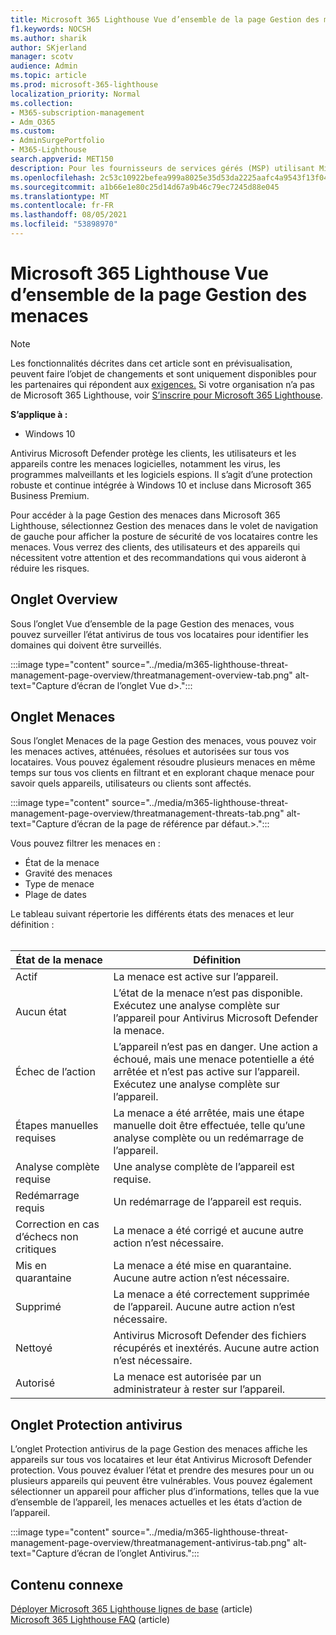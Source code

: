 ```yaml
---
title: Microsoft 365 Lighthouse Vue d’ensemble de la page Gestion des menaces
f1.keywords: NOCSH
ms.author: sharik
author: SKjerland
manager: scotv
audience: Admin
ms.topic: article
ms.prod: microsoft-365-lighthouse
localization_priority: Normal
ms.collection:
- M365-subscription-management
- Adm_O365
ms.custom:
- AdminSurgePortfolio
- M365-Lighthouse
search.appverid: MET150
description: Pour les fournisseurs de services gérés (MSP) utilisant Microsoft 365 Lighthouse, découvrez la page Gestion des menaces.
ms.openlocfilehash: 2c53c10922befea999a8025e35d53da2225aafc4a9543f13f04a35ca8e7f2ecd
ms.sourcegitcommit: a1b66e1e80c25d14d67a9b46c79ec7245d88e045
ms.translationtype: MT
ms.contentlocale: fr-FR
ms.lasthandoff: 08/05/2021
ms.locfileid: "53898970"
---
```

# <a name="microsoft-365-lighthouse-threat-management-page-overview"></a>Microsoft 365 Lighthouse Vue d’ensemble de la page Gestion des menaces 

> [!NOTE]
> Les fonctionnalités décrites dans cet article sont en prévisualisation, peuvent faire l’objet de changements et sont uniquement disponibles pour les partenaires qui répondent aux [exigences.](m365-lighthouse-requirements.md) Si votre organisation n’a pas de Microsoft 365 Lighthouse, voir [S’inscrire pour Microsoft 365 Lighthouse](m365-lighthouse-sign-up.md).

**S’applique à :**

- Windows 10

Antivirus Microsoft Defender protège les clients, les utilisateurs et les appareils contre les menaces logicielles, notamment les virus, les programmes malveillants et les logiciels espions. Il s’agit d’une protection robuste et continue intégrée à Windows 10 et incluse dans Microsoft 365 Business Premium.  
  
Pour accéder à la page Gestion des  menaces dans Microsoft 365 Lighthouse, sélectionnez Gestion des menaces dans le volet de navigation de gauche pour afficher la posture de sécurité de vos locataires contre les menaces. Vous verrez des clients, des utilisateurs et des appareils qui nécessitent votre attention et des recommandations qui vous aideront à réduire les risques.  
  
## <a name="overview-tab"></a>Onglet Overview  
  
Sous l’onglet Vue d’ensemble de la page Gestion des menaces, vous pouvez surveiller l’état antivirus de tous vos locataires pour identifier les domaines qui doivent être surveillés.

:::image type="content" source="../media/m365-lighthouse-threat-management-page-overview/threatmanagement-overview-tab.png" alt-text="Capture d’écran de l’onglet Vue d>.":::

## <a name="threats-tab"></a>Onglet Menaces

Sous l’onglet Menaces de la page Gestion des menaces, vous pouvez voir les menaces actives, atténuées, résolues et autorisées sur tous vos locataires. Vous pouvez également résoudre plusieurs menaces en même temps sur tous vos clients en filtrant et en explorant chaque menace pour savoir quels appareils, utilisateurs ou clients sont affectés.

:::image type="content" source="../media/m365-lighthouse-threat-management-page-overview/threatmanagement-threats-tab.png" alt-text="Capture d’écran de la page de référence par défaut.>.":::
  
Vous pouvez filtrer les menaces en :

- État de la menace
- Gravité des menaces
- Type de menace
- Plage de dates

Le tableau suivant répertorie les différents états des menaces et leur définition :<br><br>

| État de la menace | Définition |
|--|--|
| Actif | La menace est active sur l’appareil. |
| Aucun état | L’état de la menace n’est pas disponible. Exécutez une analyse complète sur l’appareil pour Antivirus Microsoft Defender la menace. |
| Échec de l’action | L’appareil n’est pas en danger. Une action a échoué, mais une menace potentielle a été arrêtée et n’est pas active sur l’appareil. Exécutez une analyse complète sur l’appareil. |
| Étapes manuelles requises | La menace a été arrêtée, mais une étape manuelle doit être effectuée, telle qu’une analyse complète ou un redémarrage de l’appareil. |
| Analyse complète requise | Une analyse complète de l’appareil est requise. |
| Redémarrage requis | Un redémarrage de l’appareil est requis. |
| Correction en cas d’échecs non critiques | La menace a été corrigé et aucune autre action n’est nécessaire. |
| Mis en quarantaine | La menace a été mise en quarantaine. Aucune autre action n’est nécessaire. |
| Supprimé | La menace a été correctement supprimée de l’appareil. Aucune autre action n’est nécessaire. |
| Nettoyé | Antivirus Microsoft Defender des fichiers récupérés et inextérés. Aucune autre action n’est nécessaire. |
| Autorisé | La menace est autorisée par un administrateur à rester sur l’appareil. | 

## <a name="antivirus-protection-tab"></a>Onglet Protection antivirus

L’onglet Protection antivirus de la page Gestion des menaces affiche les appareils sur tous vos locataires et leur état Antivirus Microsoft Defender protection. Vous pouvez évaluer l’état et prendre des mesures pour un ou plusieurs appareils qui peuvent être vulnérables. Vous pouvez également sélectionner un appareil pour afficher plus d’informations, telles que la vue d’ensemble de l’appareil, les menaces actuelles et les états d’action de l’appareil.

:::image type="content" source="../media/m365-lighthouse-threat-management-page-overview/threatmanagement-antivirus-tab.png" alt-text="Capture d’écran de l’onglet Antivirus.":::

## <a name="related-content"></a>Contenu connexe

[Déployer Microsoft 365 Lighthouse lignes de base](m365-lighthouse-deploy-baselines.md) (article)\
[Microsoft 365 Lighthouse FAQ](m365-lighthouse-faq.yml) (article)
